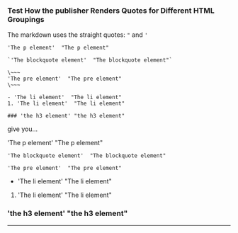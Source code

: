 ### Test How the publisher Renders Quotes for Different HTML Groupings



The markdown uses the straight quotes: `"` and `'`

~~~
'The p element'  "The p element"

`'The blockquote element'  "The blockquote element"`

\~~~
'The pre element'  "The pre element"
\~~~

- 'The li element'  "The li element"
1. 'The li element'  "The li element"

### 'the h3 element' "the h3 element"
~~~


give you...

'The p element'  "The p element"

`'The blockquote element'  "The blockquote element"`

~~~
'The pre element'  "The pre element"
~~~

- 'The li element'  "The li element"
1. 'The li element'  "The li element"

### 'the h3 element' "the h3 element"

---

<br/><br/>

